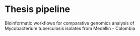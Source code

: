 # Thesis pipeline
Bioinformatic workflows for comparative genomics analysis of Mycobacterium tuberculosis isolates from Medellín - Colombia
